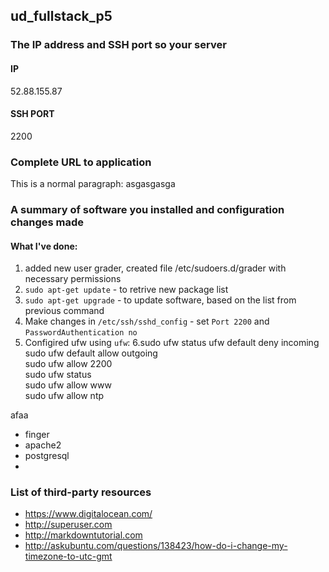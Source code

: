 ## ud_fullstack_p5
### The IP address and SSH port so your server
#### IP
52.88.155.87
#### SSH PORT
2200
### Complete URL to application

This is a normal paragraph:
    asgasgasga
### A summary of software you installed and configuration changes made
#### What I've done:
1. added new user grader, created file /etc/sudoers.d/grader with necessary permissions
2. `sudo apt-get update` - to retrive new package list
3. `sudo apt-get upgrade` - to update software, based on the list from previous command
4. Make changes in `/etc/ssh/sshd_config` - set `Port 2200` and `PasswordAuthentication no`
5. Configired ufw using `ufw`:
6.sudo ufw status
  ufw default deny incoming<br>
  sudo ufw default allow outgoing<br>
  sudo ufw allow 2200<br>
  sudo ufw status<br>
  sudo ufw allow www<br>
  sudo ufw allow ntp<br>


  afaa
  
* finger
* apache2
* postgresql
* 

### List of third-party resources
* https://www.digitalocean.com/
* http://superuser.com
* http://markdowntutorial.com
* http://askubuntu.com/questions/138423/how-do-i-change-my-timezone-to-utc-gmt
